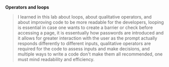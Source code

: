 **Operators and loops**

> I learned in this lab about loops, about qualitative operators, and about improving code to be more readable for the developers, looping is essential in case one wants to create a barrier or check before accessing a page, it is essentually how passwords are introduced and it allows for greater interaction with the user as the prompt actually responds differently to different inputs, qualitative operators are required for the code to assess inputs and make decisions, and multiple ways to write a code don't make them all recommended, one must mind readability and efficiency.